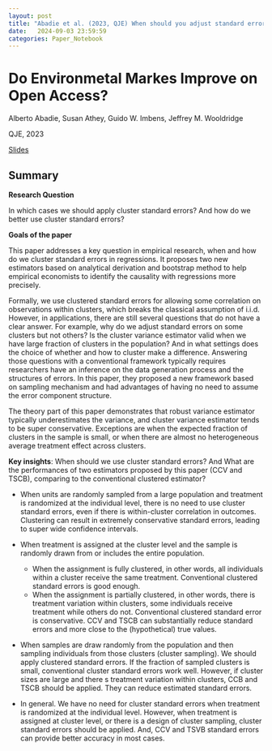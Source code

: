 ```yaml
---
layout: post
title: "Abadie et al. (2023, QJE) When should you adjust standard errors for clustering?"
date:   2024-09-03 23:59:59
categories: Paper_Notebook
---
```


# Do Environmetal Markes Improve on Open Access?

Alberto Abadie, Susan Athey, Guido W. Imbens, Jeffrey M. Wooldridge

QJE, 2023

[Slides]({{site.baseurl}}/assets/AAIW_cluster_se.pdf)

## Summary

**Research Question**

In which cases we should apply cluster standard errors? And how do we better use cluster standard errors?

**Goals of the paper**

This paper addresses a key question in empirical research, when and how do we cluster standard errors in regressions. It proposes two new estimators based on analytical derivation and bootstrap method to help empirical economists to identify the causality with regressions more precisely. 

Formally, we use clustered standard errors for allowing some correlation on observations within clusters, which breaks the classical assumption of i.i.d. However, in applications, there are still several questions that do not have a clear answer. For example, why do we adjust standard errors on some clusters but not others? Is the cluster variance estimator valid when we have large fraction of clusters in the population? And in what settings does the choice of whether and how to cluster make a difference. Answering those questions with a conventional framework typically requires researchers have an inference on the data generation process and the structures of errors. In this paper, they proposed a new framework based on sampling mechanism and had advantages of having no need to assume the error component structure. 

The theory part of this paper demonstrates that robust variance estimator typically underestimates the variance, and cluster variance estimator tends to be super conservative. Exceptions are when the expected fraction of clusters in the sample is small, or when there are almost no heterogeneous average treatment effect across clusters. 

**Key insights**: When should we use cluster standard errors? And What are the performances of two estimators proposed by this paper (CCV and TSCB), comparing to the conventional clustered estimator?

- When units are randomly sampled from a large population and treatment is randomized at the individual level, there is no need to use cluster standard errors, even if there is within-cluster correlation in outcomes. Clustering can result in extremely conservative standard errors, leading to super wide confidence intervals.
  
- When treatment is assigned at the cluster level and the sample is randomly drawn from or includes the entire population. 
  - When the assignment is fully clustered, in other words, all individuals within a cluster receive the same treatment. Conventional clustered standard errors is good enough.
  - When the assignment is partially clustered, in other words, there is treatment variation within clusters, some individuals receive treatment while others do not. Conventional clustered standard error is conservative. CCV and TSCB can substantially reduce standard errors and more close to the (hypothetical) true values.
    
- When samples are draw randomly from the population and then sampling individuals from those clusters (cluster sampling). We should apply clustered standard errors. If the fraction of sampled clusters is small, conventional cluster standard errors work well. However, if cluster sizes are large and there s treatment variation within clusters, CCB and TSCB should be applied. They can reduce estimated standard errors.
  
- In general. We have no need for cluster standard errors when treatment is randomized at the individual level. However, when treatment is assigned at cluster level, or there is a design of cluster sampling, cluster standard errors should be applied. And, CCV and TSVB standard errors can provide better accuracy in most cases. 




